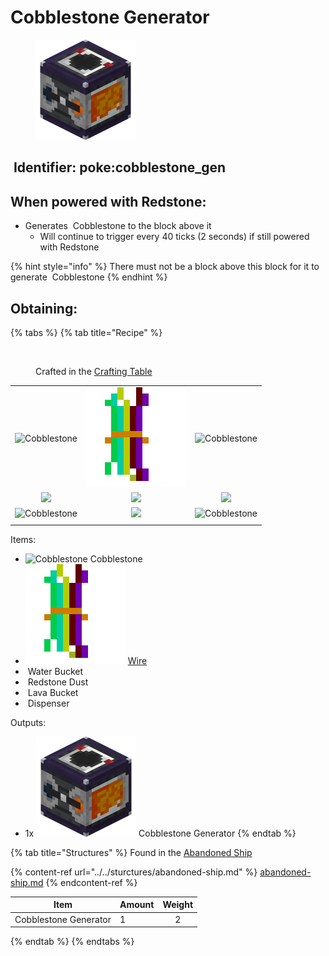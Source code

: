 # Cobblestone Generator

<figure><img src="https://github.com/ItsMePok/PFE/blob/wikiAssets/Automation/cobblestone_generator.png?raw=true" alt=""><figcaption></figcaption></figure>

## <img src="https://minecraft.wiki/images/Name_Tag_JE2_BE2.png?cbdc1" alt="" data-size="line"> Identifier: **poke:cobblestone\_gen** <a href="#identifier" id="identifier"></a>

## When powered with <img src="https://minecraft.wiki/images/thumb/Redstone_Dust_JE2_BE2.png/150px-Redstone_Dust_JE2_BE2.png?8cf17" alt="" data-size="line">Redstone:

* Generates <img src="https://minecraft.wiki/images/thumb/Cobblestone.png/150px-Cobblestone.png?45867" alt="" data-size="line"> Cobblestone to the block above it
  * Will continue to trigger every 40 ticks (2 seconds) if still powered with <img src="https://minecraft.wiki/images/thumb/Redstone_Dust_JE2_BE2.png/150px-Redstone_Dust_JE2_BE2.png?8cf17" alt="" data-size="line">Redstone

{% hint style="info" %}
There must not be a block above this block for it to generate <img src="https://minecraft.wiki/images/thumb/Cobblestone.png/150px-Cobblestone.png?45867" alt="" data-size="line"> Cobblestone
{% endhint %}

## Obtaining:

{% tabs %}
{% tab title="Recipe" %}
<figure><img src="https://minecraft.wiki/images/thumb/Crafting_Table_JE4_BE3.png/150px-Crafting_Table_JE4_BE3.png?5767f" alt=""><figcaption><p>Crafted in the <a href="https://minecraft.wiki/w/Crafting_Table">Crafting Table</a></p></figcaption></figure>

|                                                                                                 |                                                                                                                         |                                                                                                 |
| :---------------------------------------------------------------------------------------------: | :---------------------------------------------------------------------------------------------------------------------: | :---------------------------------------------------------------------------------------------: |
| ![Cobblestone](https://minecraft.wiki/images/thumb/Cobblestone.png/150px-Cobblestone.png?45867) | <img src="https://github.com/ItsMePok/PFE/blob/wikiAssets/wikiMain/wire.png?raw=true" alt="Wire." data-size="original"> | ![Cobblestone](https://minecraft.wiki/images/thumb/Cobblestone.png/150px-Cobblestone.png?45867) |
|                ![](https://minecraft.wiki/images/Water_Bucket_JE2_BE2.png?2fa01)                |         ![](https://minecraft.wiki/images/thumb/Redstone_Dust_JE2_BE2.png/150px-Redstone_Dust_JE2_BE2.png?8cf17)        |                 ![](https://minecraft.wiki/images/Lava_Bucket_JE2_BE2.png?5a4ff)                |
| ![Cobblestone](https://minecraft.wiki/images/thumb/Cobblestone.png/150px-Cobblestone.png?45867) |           ![](https://minecraft.wiki/images/thumb/Dispenser_\(S\)_JE4.png/150px-Dispenser_\(S\)_JE4.png?a8e35)          | ![Cobblestone](https://minecraft.wiki/images/thumb/Cobblestone.png/150px-Cobblestone.png?45867) |
|                                                                                                 |                                                                                                                         |                                                                                                 |

Items:

* <img src="https://minecraft.wiki/images/thumb/Cobblestone.png/150px-Cobblestone.png?45867" alt="Cobblestone" data-size="line"> Cobblestone
* <img src="https://github.com/ItsMePok/PFE/blob/wikiAssets/wikiMain/wire.png?raw=true" alt="Wire." data-size="line"> [Wire](../../items/crafting-components/wire.md)
* <img src="https://minecraft.wiki/images/Water_Bucket_JE2_BE2.png?2fa01" alt="" data-size="line"> Water Bucket
* <img src="https://minecraft.wiki/images/thumb/Redstone_Dust_JE2_BE2.png/150px-Redstone_Dust_JE2_BE2.png?8cf17" alt="" data-size="line"> Redstone Dust
* <img src="https://minecraft.wiki/images/Lava_Bucket_JE2_BE2.png?5a4ff" alt="" data-size="line"> Lava Bucket
* <img src="https://minecraft.wiki/images/thumb/Dispenser_(S)_JE4.png/150px-Dispenser_(S)_JE4.png?a8e35" alt="" data-size="line"> Dispenser

Outputs:

* 1x <img src="https://github.com/ItsMePok/PFE/blob/wikiAssets/Automation/cobblestone_generator.png?raw=true" alt="Cobblestone Generator." data-size="line"> Cobblestone Generator
{% endtab %}

{% tab title="Structures" %}
Found in the [Abandoned Ship](https://pfewiki.gitbook.io/home/sturctures/abandoned-ship)

{% content-ref url="../../sturctures/abandoned-ship.md" %}
[abandoned-ship.md](../../sturctures/abandoned-ship.md)
{% endcontent-ref %}

| Item                   | Amount | Weight |
| ---------------------- | ------ | :----: |
| Cobblestone Generator  | 1      |    2   |
{% endtab %}
{% endtabs %}
